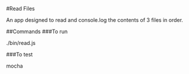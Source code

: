 #Read Files

An app designed to read and console.log the contents of 3 files in order.


##Commands
###To run

./bin/read.js

###To test

mocha
